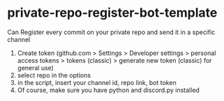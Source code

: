 # private-repo-register-bot-template
Can Register every commit on your private repo and send it in a specific channel
1. Create token (github.com > Settings > Developer settings > personal access tokens > tokens (classic) > generate new token (classic) for general use)
2. select repo in the options
3. in the script, insert your channel id, repo link, bot token
4. Of course, make sure you have python and discord.py installed
